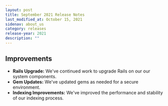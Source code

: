 ```yaml
---
layout: post
title: September 2021 Release Notes
last_modified_at: October 15, 2021
sidenav: about_us
category: releases
release-year: 2021
description: ""
---
```


## Improvements

* **Rails Upgrade:** We've continued work to upgrade Rails on our our system components.
* **Gem Updates:** We've updated gems as needed for a secure environment.
* **Indexing Improvements:** We've improved the performance and stability of our indexing process.


